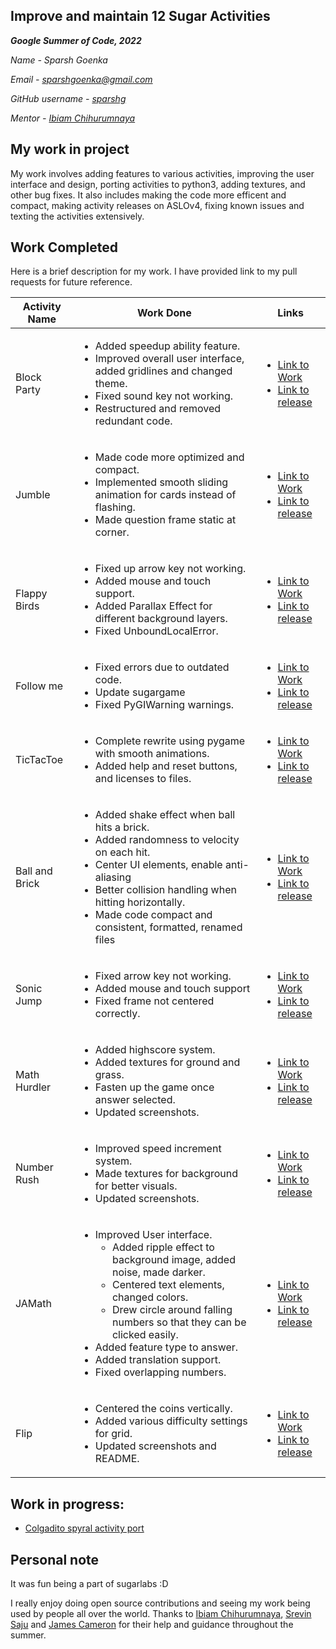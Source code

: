 Improve and maintain 12 Sugar Activities
--------------------------
***Google Summer of Code, 2022***

*Name - Sparsh Goenka*

*Email - sparshgoenka@gmail.com*

*GitHub username - [sparshg](https://github.com/sparshg/)*

*Mentor -  [Ibiam Chihurumnaya](https://github.com/chimosky/)*

## My work in project

My work involves adding features to various activities, improving the user interface and design, porting activities to python3, adding textures, and other bug fixes. It also includes making the code more efficent and compact, making activity releases on ASLOv4, fixing known issues and texting the activities extensively.
## Work Completed

Here is a brief description for my work. I have provided link to my pull requests for future reference.

| Activity Name  | Work Done                                                                                                                                                                                                                                                                                                                                                             | Links                                                                                                                                                                                                                                            |
| -------------- | --------------------------------------------------------------------------------------------------------------------------------------------------------------------------------------------------------------------------------------------------------------------------------------------------------------------------------------------------------------------- | ------------------------------------------------------------------------------------------------------------------------------------------------------------------------------------------------------------------------------------------------ |
| Block Party    | <ul><li>Added speedup ability feature.</li><li> Improved overall user interface, added gridlines and changed theme.</li><li>Fixed sound key not working.</li><li>Restructured and removed redundant code.</li>                                                                                                                                                        | <ul><li>[Link to Work](https://github.com/sugarlabs/block-party-activity/pulls?q=is%3Apr+author%3Asparshg)</li><li> [Link to release](https://github.com/sugarlabs/jamath-activity/commit/1d9bbb7c2401f5938ef08be7571536f2b3d03072)</li></ul>    |
| Jumble         | <ul><li>Made code more optimized and compact.</li> <li>Implemented smooth sliding animation for cards instead of flashing.</li><li> Made question frame static at corner.                                                                                                                                                                                             | <ul><li>[Link to Work](https://github.com/sugarlabs/jumble-activity/pulls?q=is%3Apr+author%3Asparshg)</li><li> [Link to release](https://github.com/sugarlabs/jamath-activity/commit/1d9bbb7c2401f5938ef08be7571536f2b3d03072)</li></ul>         |
| Flappy Birds   | <ul><li>Fixed up arrow key not working. </li><li>Added mouse and touch support.</li><li> Added Parallax Effect for different background layers.</li><li> Fixed UnboundLocalError. </li></ul>                                                                                                                                                                          | <ul><li>[Link to Work](https://github.com/sugarlabs/flappy-bird-activity/pulls?q=is%3Apr+author%3Asparshg)</li><li> [Link to release](https://github.com/sugarlabs/jamath-activity/commit/1d9bbb7c2401f5938ef08be7571536f2b3d03072)</li></ul>    |
| Follow me      | <ul><li>Fixed errors due to outdated code.</li><li>Update sugargame</li><li>Fixed PyGIWarning warnings.</li></ul>                                                                                                                                                                                                                                                     | <ul><li>[Link to Work](https://github.com/sugarlabs/followme/pulls?q=is%3Apr+author%3Asparshg)</li><li> [Link to release](https://github.com/sugarlabs/jamath-activity/commit/1d9bbb7c2401f5938ef08be7571536f2b3d03072)</li></ul>                |
| TicTacToe      | <ul><li>Complete rewrite using pygame with smooth animations.</li><li>Added help and reset buttons, and licenses to files.</li></ul>                                                                                                                                                                                                                                  | <ul><li>[Link to Work](https://github.com/sugarlabs/tictactoe/pulls?q=is%3Apr+author%3Asparshg)</li><li> [Link to release](https://github.com/sugarlabs/jamath-activity/commit/1d9bbb7c2401f5938ef08be7571536f2b3d03072)</li></ul>               |
| Ball and Brick | <ul><li>Added shake effect when ball hits a brick.</li><li>Added randomness to velocity on each hit.</li><li>Center UI elements, enable anti-aliasing</li><li>Better collision handling when hitting horizontally.</li><li>Made code compact and consistent, formatted, renamed files </li></ul>                                                                      | <ul><li>[Link to Work](https://github.com/sugarlabs/ball-and-brick-activity/pulls?q=is%3Apr+author%3Asparshg)</li><li> [Link to release](https://github.com/sugarlabs/jamath-activity/commit/1d9bbb7c2401f5938ef08be7571536f2b3d03072)</li></ul> |
| Sonic Jump     | <ul><li>Fixed arrow key not working.</li><li>Added mouse and touch support</li><li>Fixed frame not centered correctly. </li></ul>                                                                                                                                                                                                                                     | <ul><li>[Link to Work](https://github.com/sugarlabs/sonic-jump-activity/pulls?q=is%3Apr+author%3Asparshg)</li><li> [Link to release](https://github.com/sugarlabs/jamath-activity/commit/1d9bbb7c2401f5938ef08be7571536f2b3d03072)</li></ul>     |
| Math Hurdler   | <ul><li>Added highscore system.</li><li>Added textures for ground and grass.<li>Fasten up the game once answer selected.</li><li> Updated screenshots.</li></ul>                                                                                                                                                                                                      | <ul><li>[Link to Work](https://github.com/sugarlabs/math-hurdler/pulls?q=is%3Apr+author%3Asparshg)</li><li> [Link to release](https://github.com/sugarlabs/jamath-activity/commit/1d9bbb7c2401f5938ef08be7571536f2b3d03072)</li></ul>            |
| Number Rush    | <ul><li>Improved speed increment system.</li><li>Made textures for background for better visuals.<li> Updated screenshots.</li></ul>                                                                                                                                                                                                                                  | <ul><li>[Link to Work](https://github.com/sugarlabs/numberrush-activity/pulls?q=is%3Apr+author%3Asparshg)</li><li> [Link to release](https://github.com/sugarlabs/numberrush-activity/commit/1d9bbb7c2401f5938ef08be7571536f2b3d03072)</li></ul> |
| JAMath         | <ul><li>Improved User interface.<ul><li>Added ripple effect to background image, added noise, made darker.</li><li>Centered text elements, changed colors.</li><li>Drew circle around falling numbers so that they can be clicked easily.</li></ul></li><li>Added feature type to answer.<li> Added translation support.</li><li>Fixed overlapping numbers.</li></ul> | <ul><li>[Link to Work](https://github.com/sugarlabs/jamath-activity/pulls?q=is%3Apr+author%3Asparshg)</li><li> [Link to release](https://github.com/sugarlabs/numberrush-activity/commit/1d9bbb7c2401f5938ef08be7571536f2b3d03072)</li></ul>     |
| Flip           | <ul><li>Centered the coins vertically.</li><li>Added various difficulty settings for grid.<li> Updated screenshots and README.</li></ul>                                                                                                                                                                                                                              | <ul><li>[Link to Work](https://github.com/sugarlabs/flip/pulls?q=is%3Apr+author%3Asparshg)</li><li> [Link to release](https://github.com/sugarlabs/numberrush-activity/commit/1d9bbb7c2401f5938ef08be7571536f2b3d03072)</li></ul>                |

## Work in progress:
- [Colgadito spyral activity port](https://github.com/sugarlabs/colgadito-spyral/pull/2)

## Personal note

It was fun being a part of sugarlabs :D

I really enjoy doing open source contributions and seeing my work being used by people all over the world. Thanks to [Ibiam Chihurumnaya](https://github.com/chimosky/), [Srevin Saju](https://github.com/chimosky/) 
and [James Cameron](https://github.com/quozl) for their help and guidance throughout the summer.
